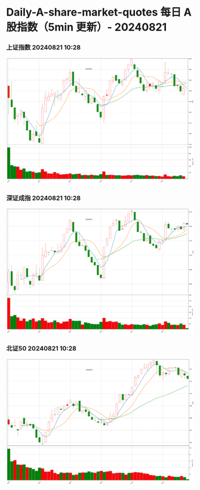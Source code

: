 
# Daily-A-share-market-quotes 每日 A 股指数（5min 更新）- 20240821

### 上证指数 20240821 10:28
![](./fig/2024/8/20240821-sh000001.png)

### 深证成指 20240821 10:28
![](./fig/2024/8/20240821-sz399001.png)

### 北证50 20240821 10:28
![](./fig/2024/8/20240821-bj899050.png)
